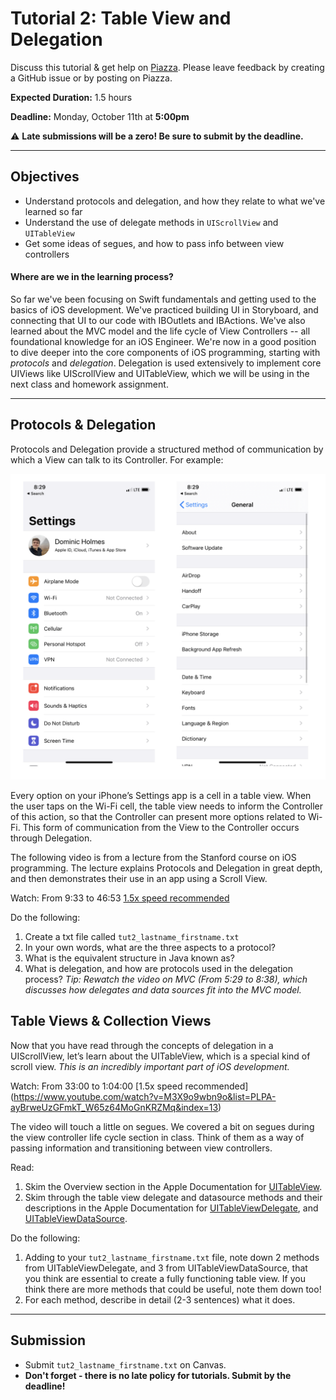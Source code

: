 # Tutorial 2: Table View and Delegation

Discuss this tutorial & get help on [Piazza](http://piazza.com/upenn/fall2021/cis1952012021c/home).
Please leave feedback by creating a GitHub issue or by posting on Piazza.

**Expected Duration:** 1.5 hours

**Deadline:** Monday, October 11th at **5:00pm**


⚠️ **Late submissions will be a zero! Be sure to submit by the deadline.**

- - - -

## Objectives
* Understand protocols and delegation, and how they relate to what we've learned so far
* Understand the use of delegate methods in `UIScrollView` and `UITableView`
* Get some ideas of segues, and how to pass info between view controllers

#### Where are we in the learning process?  
So far we've been focusing on Swift fundamentals and getting used to the basics of iOS development. We've practiced building UI in Storyboard, and connecting that UI to our code with IBOutlets and IBActions. We've also learned about the MVC model and the life cycle of View Controllers -- all foundational knowledge for an iOS Engineer. We're now in a good position to dive deeper into the core components of iOS programming, starting with *protocols* and *delegation*. Delegation is used extensively to implement core UIViews like UIScrollView and UITableView, which we will be using in the next class and homework assignment.

---

## Protocols & Delegation

Protocols and Delegation provide a structured method of communication by which a View can talk to its Controller. For example:

![](/tutorials/tutorial-2/assets/fig1.png?raw=true)

Every option on your iPhone’s Settings app is a cell in a table view. When the user taps on the Wi-Fi cell, the table view needs to inform the Controller of this action, so that the Controller can present more options related to Wi-Fi. This form of communication from the View to the Controller occurs through Delegation.

The following video is from a lecture from the Stanford course on iOS programming. The lecture explains Protocols and Delegation in great depth, and then demonstrates their use in an app using a Scroll View. 

Watch: 
From 9:33 to 46:53  [1.5x speed recommended](https://youtu.be/GIlsl-6TqmM?list=PLPA-ayBrweUz32NSgNZdl0_QISw-f12Ai&t=573)

Do the following:
1.  Create a txt file called `tut2_lastname_firstname.txt`
2.  In your own words, what are the three aspects to a protocol? 
3.  What is the equivalent structure in Java known as?
4.  What is delegation, and how are protocols used in the delegation process? *Tip: Rewatch the video on MVC (From 5:29 to 8:38), which discusses how delegates and data sources fit into the MVC model.*


## Table Views & Collection Views
Now that you have read through the concepts of delegation in a UIScrollView, let’s learn about the UITableView, which is a special kind of scroll view. *This is an incredibly important part of iOS development.*

Watch: 
From 33:00 to 1:04:00 [1.5x speed recommended]
(https://www.youtube.com/watch?v=M3X9o9wbn9o&list=PLPA-ayBrweUzGFmkT_W65z64MoGnKRZMq&index=13)

The video will touch a little on segues. We covered a bit on segues during the view controller life cycle section in class. Think of them as a way of passing information and transitioning between view controllers. 

Read:
1.  Skim the Overview section in the Apple Documentation for [UITableView](https://developer.apple.com/documentation/uikit/uitableview).
2.  Skim through the table view delegate and datasource methods and their descriptions in the Apple Documentation for [UITableViewDelegate](https://developer.apple.com/documentation/uikit/uitableviewdelegate), and [UITableViewDataSource](https://developer.apple.com/documentation/uikit/uitableviewdatasource).

Do the following:
1. Adding to your `tut2_lastname_firstname.txt` file, note down 2 methods from UITableViewDelegate, and 3 from UITableViewDataSource, that you think are essential to create a fully functioning table view. If you think there are more methods that could be useful, note them down too!
2. For each method, describe in detail (2-3 sentences) what it does.

---

## Submission

* Submit `tut2_lastname_firstname.txt` on Canvas.
* **Don't forget - there is no late policy for tutorials. Submit by the deadline!**


